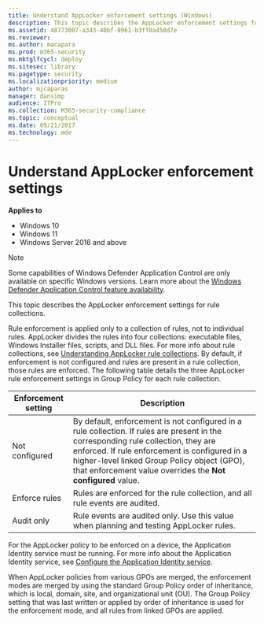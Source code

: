```yaml
---
title: Understand AppLocker enforcement settings (Windows)
description: This topic describes the AppLocker enforcement settings for rule collections.
ms.assetid: 48773007-a343-40bf-8961-b3ff0a450d7e
ms.reviewer: 
ms.author: macapara
ms.prod: m365-security
ms.mktglfcycl: deploy
ms.sitesec: library
ms.pagetype: security
ms.localizationpriority: medium
author: mjcaparas
manager: dansimp
audience: ITPro
ms.collection: M365-security-compliance
ms.topic: conceptual
ms.date: 09/21/2017
ms.technology: mde
---
```


# Understand AppLocker enforcement settings

**Applies to**

- Windows 10
- Windows 11
- Windows Server 2016 and above

>[!NOTE]
>Some capabilities of Windows Defender Application Control are only available on specific Windows versions. Learn more about the [Windows Defender Application Control feature availability](/windows/security/threat-protection/windows-defender-application-control/feature-availability).

This topic describes the AppLocker enforcement settings for rule collections.

Rule enforcement is applied only to a collection of rules, not to individual rules. AppLocker divides the rules into four collections: executable files, Windows Installer files, scripts, and DLL files. For more info about rule collections, see [Understanding AppLocker rule collections](understanding-applocker-rule-collections.md). By default, if enforcement is not configured and rules are present in a rule collection, those rules are enforced. The following table details the three AppLocker rule enforcement settings in Group Policy for each rule collection.

| Enforcement setting | Description |
| - | - |
| Not configured | By default, enforcement is not configured in a rule collection. If rules are present in the corresponding rule collection, they are enforced. If rule enforcement is configured in a higher-level linked Group Policy object (GPO), that enforcement value overrides the **Not configured** value.| 
| Enforce rules | Rules are enforced for the rule collection, and all rule events are audited.| 
| Audit only | Rule events are audited only. Use this value when planning and testing AppLocker rules.| 
 
For the AppLocker policy to be enforced on a device, the Application Identity service must be running. For more info about the Application Identity service, see [Configure the Application Identity service](configure-the-application-identity-service.md).

When AppLocker policies from various GPOs are merged, the enforcement modes are merged by using the standard Group Policy order of inheritance, which is local, domain, site, and organizational unit (OU). The Group Policy setting that was last written or applied by order of inheritance is used for the enforcement mode, and all rules from linked GPOs are applied.
